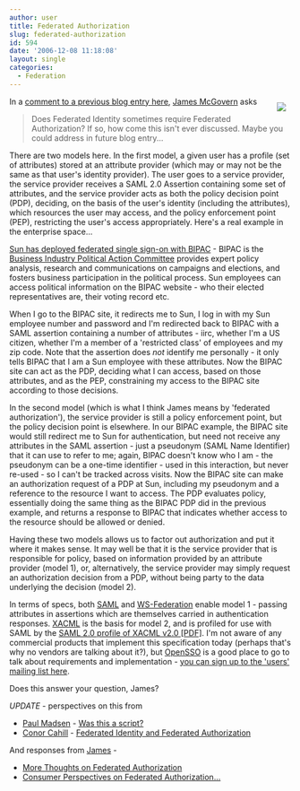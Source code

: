 ```yaml
---
author: user
title: Federated Authorization
slug: federated-authorization
id: 594
date: '2006-12-08 11:18:08'
layout: single
categories:
  - Federation
---
```


[<span style="margin:10px;float:right;">![](http://blog.superpat.com/wp-content/uploads/2009/09/SAML-XACML.png)</span>](http://docs.oasis-open.org/xacml/2.0/access_control-xacml-2.0-saml-profile-spec-os.pdf)

In a [comment to a previous blog entry here](http://blogs.sun.com/superpat/entry/yadis%2Fxri_identifier_resolution_with_saml#comment1), [James McGovern](http://duckdown.blogspot.com/) asks

> Does Federated Identity sometimes require Federated Authorization? If so, how come this isn't ever discussed. Maybe you could address in future blog entry...

There are two models here. In the first model, a given user has a profile (set of attributes) stored at an attribute provider (which may or may not be the same as that user's identity provider). The user goes to a service provider, the service provider receives a SAML 2.0 Assertion containing some set of attributes, and the service provider acts as both the policy decision point (PDP), deciding, on the basis of the user's identity (including the attributes), which resources the user may access, and the policy enforcement point (PEP), restricting the user's access appropriately. Here's a real example in the enterprise space...

[Sun has deployed federated single sign-on with BIPAC](http://blogs.sun.com/superpat/entry/sun_eats_its_own_liberty) - BIPAC is the [Business Industry Political Action Committee](http://bipac.org/) provides expert policy analysis, research and communications on campaigns and elections, and fosters business participation in the political process. Sun employees can access political information on the BIPAC website - who their elected representatives are, their voting record etc.

When I go to the BIPAC site, it redirects me to Sun, I log in with my Sun employee number and password and I'm redirected back to BIPAC with a SAML assertion containing a number of attributes - iirc, whether I'm a US citizen, whether I'm a member of a 'restricted class' of employees and my zip code. Note that the assertion does _not_ identify me personally - it only tells BIPAC that I am a Sun employee with these attributes. Now the BIPAC site can act as the PDP, deciding what I can access, based on those attributes, and as the PEP, constraining my access to the BIPAC site according to those decisions.

In the second model (which is what I think James means by 'federated authorization'), the service provider is still a policy enforcement point, but the policy decision point is elsewhere. In our BIPAC example, the BIPAC site would still redirect me to Sun for authentication, but need not receive any attributes in the SAML assertion - just a pseudonym (SAML Name Identifier) that it can use to refer to me; again, BIPAC doesn't know who I am - the pseudonym can be a one-time identifier - used in this interaction, but never re-used - so I can't be tracked across visits. Now the BIPAC site can make an authorization request of a PDP at Sun, including my pseudonym and a reference to the resource I want to access. The PDP evaluates policy, essentially doing the same thing as the BIPAC PDP did in the previous example, and returns a response to BIPAC that indicates whether access to the resource should be allowed or denied.

Having these two models allows us to factor out authorization and put it where it makes sense. It may well be that it is the service provider that is responsible for policy, based on information provided by an attribute provider (model 1), or, alternatively, the service provider may simply request an authorization decision from a PDP, without being party to the data underlying the decision (model 2).

In terms of specs, both [SAML](http://www.oasis-open.org/committees/security/) and [WS-Federation](http://www.ibm.com/developerworks/library/specification/ws-fed/) enable model 1 - passing attributes in assertions which are themselves carried in authentication responses. [XACML](http://www.oasis-open.org/committees/xacml/) is the basis for model 2, and is profiled for use with SAML by the [SAML 2.0 profile of XACML v2.0 [PDF]](http://docs.oasis-open.org/xacml/2.0/access_control-xacml-2.0-saml-profile-spec-os.pdf). I'm not aware of any commercial products that implement this specification today (perhaps that's why no vendors are talking about it?), but [OpenSSO](https://opensso.dev.java.net/) is a good place to go to talk about requirements and implementation - [you can sign up to the 'users' mailing list here](https://opensso.dev.java.net/servlets/ProjectMailingListList).

Does this answer your question, James?

_UPDATE_ - perspectives on this from

*   [Paul Madsen](http://connectid.blogspot.com/) - [Was this a script?](http://connectid.blogspot.com/2006/12/was-this-script.html)
*   [Conor Cahill](http://conorcahill.blogspot.com/) - [Federated Identity and Federated Authorization](http://conorcahill.blogspot.com/2006/12/federated-identity-and-federated.html)

And responses from [James](http://duckdown.blogspot.com/) -

*   [More Thoughts on Federated Authorization](http://duckdown.blogspot.com/2006/12/more-thoughts-on-federated.html)
*   [Consumer Perspectives on Federated Authorization...](http://duckdown.blogspot.com/2006/12/consumer-perspectives-on-federated.html)